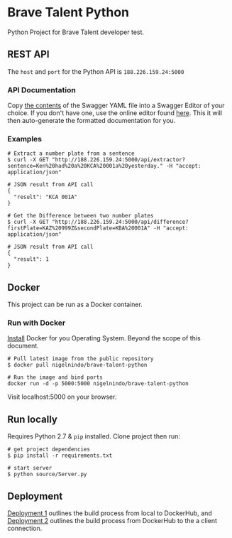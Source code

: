 # Brave Talent Python

Python Project for Brave Talent developer test.

## REST API 

The `host` and `port` for the Python API is `188.226.159.24:5000`

### API Documentation

Copy [the contents](https://github.com/nigelnindo/brave_talent_python/blob/develop/swagger.yaml) of the Swagger YAML file into a Swagger Editor of your choice. If you don't have one, use the online editor found [here](https://editor2.swagger.io/). This it will then auto-generate the formatted documentation for you.

### Examples

```shell
# Extract a number plate from a sentence 
$ curl -X GET "http://188.226.159.24:5000/api/extractor?sentence=Ken%20had%20a%20KCA%20001a%20yesterday." -H "accept: application/json"

# JSON result from API call
{
  "result": "KCA 001A"
}

# Get the Difference between two number plates
$ curl -X GET "http://188.226.159.24:5000/api/difference?firstPlate=KAZ%20999Z&secondPlate=KBA%20001A" -H "accept: application/json"

# JSON result from API call
{
  "result": 1
}

```

## Docker

This project can be run as a Docker container.

### Run with Docker

[Install](https://docs.docker.com/engine/installation/) Docker for you Operating System. Beyond the scope of this document.

```shell
# Pull latest image from the public repository
$ docker pull nigelnindo/brave-talent-python

# Run the image and bind ports
docker run -d -p 5000:5000 nigelnindo/brave-talent-python
```

Visit localhost:5000 on your browser.

## Run locally

Requires Python 2.7 & `pip` installed. Clone project then run:

```shell
# get project dependencies
$ pip install -r requirements.txt

# start server
$ python source/Server.py
```

## Deployment

[Deployment 1](https://github.com/nigelnindo/brave_talent_java/blob/develop/deployment_1.png) outlines the build process from local to DockerHub, and [Deployment 2](https://github.com/nigelnindo/brave_talent_java/blob/develop/deplyoment_2.png) outlines the build process from DockerHub to the a client connection.
